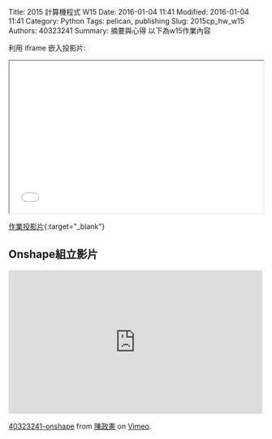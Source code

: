 Title: 2015 計算機程式 W15
Date: 2016-01-04 11:41
Modified: 2016-01-04 11:41
Category: Python
Tags: pelican, publishing
Slug: 2015cp_hw_w15
Authors: 40323241
Summary: 摘要與心得
以下為w15作業內容

利用 iframe 嵌入投影片:

<iframe src="simplest15.html" width="500" height="300"></iframe>

[作業投影片](simplest15.html){:target="_blank"}

<h2>Onshape組立影片</h2>
<iframe src="https://player.vimeo.com/video/150593640" width="500" height="283" frameborder="0" webkitallowfullscreen mozallowfullscreen allowfullscreen></iframe> <p><a href="https://vimeo.com/150593640">40323241-onshape</a> from <a href="https://vimeo.com/user47328767">陳政憲</a> on <a href="https://vimeo.com">Vimeo</a>.</p>